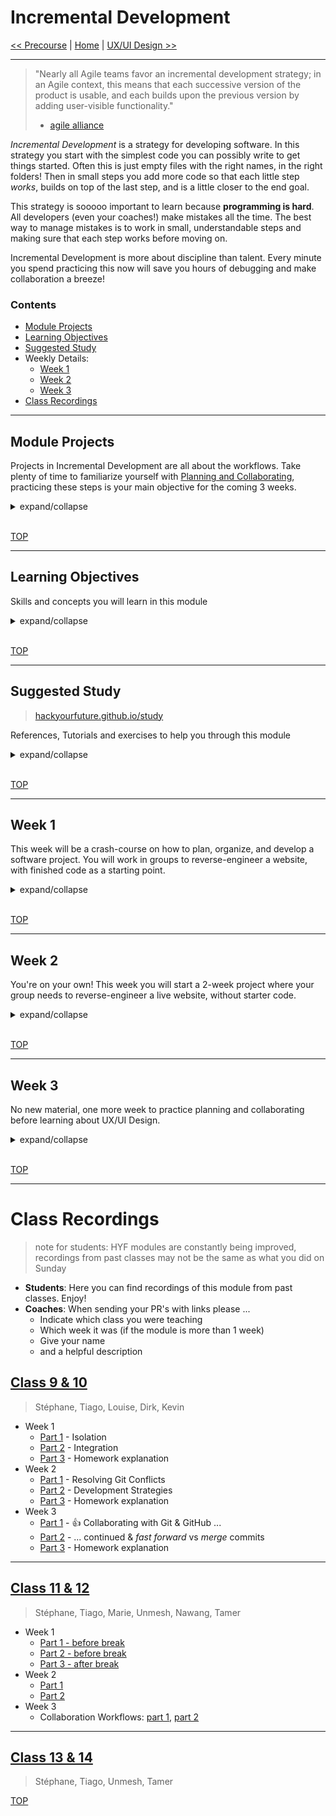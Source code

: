 # Incremental Development

[<< Precourse](https://github.com/hackyourfuturebelgium/precourse) | [Home](https://home.hackyourfuture.be) | [UX/UI Design >>](https://github.com/ux-ui-design)

---

> "Nearly all Agile teams favor an incremental development strategy;
> in an Agile context, this means that each successive version of the product is usable,
> and each builds upon the previous version by adding user-visible functionality."
>
> - [agile alliance](https://www.agilealliance.org/glossary/incremental-development)

_Incremental Development_ is a strategy for developing software. In this strategy you start with the simplest code you can possibly write to get things started. Often this is just empty files with the right names, in the right folders! Then in small steps you add more code so that each little step _works_, builds on top of the last step, and is a little closer to the end goal.

This strategy is sooooo important to learn because **programming is hard**. All developers (even your coaches!) make mistakes all the time. The best way to manage mistakes is to work in small, understandable steps and making sure that each step works before moving on.

Incremental Development is more about discipline than talent. Every minute you spend practicing this now will save you hours of debugging and make collaboration a breeze!

### Contents

- [Module Projects](#module-projects)
- [Learning Objectives](#learning-objectives)
- [Suggested Study](#suggested-study)
- Weekly Details:
  - [Week 1](#week-1)
  - [Week 2](#week-2)
  - [Week 3](#week-3)
- [Class Recordings](#class-recordings)

---

## Module Projects

Projects in Incremental Development are all about the workflows. Take plenty of time to familiarize yourself with [Planning and Collaborating](./planning-and-collaborating), practicing these steps is your main objective for the coming 3 weeks.

<details>
<summary>expand/collapse</summary>
<br>

In the first weeks it's likely that you'll spend as much time figuring out how to plan and work with Git/GitHub as you will spend writing code. _This is totally normal and OK!_ Working like a developer takes time and practice to get good at, and at this point in your learning it's even more important than mastering HTML & CSS!

So on days when you find yourself spending a couple hours struggling with branches, trying to push your homework or create an issue, remind yourself that it's all time well spent. Mastering these skills _now_ will free your time _later_ to focus on studying the more interesting and challenging skills in this course.

Developing a working web site is not enough! You will be expected to submit a development strategy and complete repository, cleanly developed with one branch per step. The goal of these projects is to practice planning and building clean projects in a structured way. The goal of these projects _is not_ to build the fanciest most beautiful website, to use all the latest CSS tricks, or to use cool libraries.

Here's a short list of do's and don'ts that can help you stay on track:

### Do

- ... ask for help early and often
- ... pay as much attention to your branches & repository as your code
- ... be very careful about your CSS classes, selectors and id's
- ... properly format your code
- ... find the simplest solution to each task in your projects

### Don't

- ... think that your site can be pretty enough to make up for messy code
- ... make any steps of your project do less _or more_ than is described in the strategy
- ... move on to the next step before the previous one is finished

</details>
<br>

[TOP](#incremental-development)

---

## Learning Objectives

Skills and concepts you will learn in this module

<details>
<summary>expand/collapse</summary>

### Incremental Development

- Breaking large web-sites into small, manageable tasks
- Sharing tasks between group members

### Git

- Pulling & pushing specific branches
- Atomic commits with meaningful messages
- Branching and merging

### GitHub

- Using Pull Requests for code review
- Using Project Boards to track projects
- Using Issues to organize and discuss tasks

### Command Line Interface

- Navigating directories: `cd`, `ls`, `pwd`
- Creating & removing files and directories

### Visual Studio Code

- Using plugins for efficient development
- Using linters & code formatters (plugins)
- Using the integrated terminal

### DOM: Basic Life-cycle

1. **Source Code**: HTML & CSS files you edit in VSC
1. **Document Object Model**: What you see in the DevTools inspector
1. **Rendered Page**: What you see in the main browser window

### Browser DevTools

- Finding the source for a website
- Inspecting a specific DOM Element
- Replicating styles and layout

### HTML & CSS

- Use clear and consistent code formatting
- Meaningful names for classes & id's
- Correct usage of CSS selectors
- Responsive, mobile first development
- Accessible Rich Internet Applications (ARIA)

</details>
<br>

[TOP](#incremental-development)

---

## Suggested Study

> [hackyourfuture.github.io/study](https://hackyourfuture.github.io/study)

References, Tutorials and exercises to help you through this module

<details>
<summary>expand/collapse</summary>
<br>

> https://htmlpreview.github.io/ - see a live demo of any branch

### Incremental Development

- [What is this?](https://www.youtube.com/watch?v=GzzkpAOxHXs)
- [Agile Development by Cartoon](https://www.youtube.com/watch?v=Z9QbYZh1YXY&list=PLBUu5aGDLKnbeEx8U-5r436bw6p9wv1rS)
- [Atlassian](https://www.atlassian.com/team-playbook/plays), [Team Playbook](https://www.atlassian.com/team-playbook/plays)
- [Splitting User Stories](https://www.youtube.com/watch?v=EDT0HMtDwYI)
- [Three key parts](https://www.youtube.com/watch?v=ctFzjMygaRo)
- [`development-strategy.md` files](https://home.hackyourfuture.be/students/development-strategy)
- [example development strategies](./development-strategies)
- [example group repo](https://github.com/HackYourFutureBelgium/team-branchies)
- All About Trees: [in steps](./all-about-trees-stepped), [as a repo](https://github.com/hackyourfuturebelgium/built-with-branches)

### Git & GitHub

- [learngitbranching](https://learngitbranching.js.org)
- [git & github for poets](https://www.youtube.com/watch?v=BCQHnlnPusY&list=PLRqwX-V7Uu6ZF9C0YMKuns9sLDzK6zoiV)
- lab.github.com:
  - [First Day on GitHub](https://lab.github.com/githubtraining/first-day-on-github)
  - [First Week on GitHub](https://lab.github.com/githubtraining/first-week-on-github)
- [The Net Ninja](https://www.youtube.com/watch?v=QV0kVNvkMxc&list=PL4cUxeGkcC9goXbgTDQ0n_4TBzOO0ocPR&index=8)
- [git-it](https://github.com/jlord/git-it-electron/)
- [Understand how to use Atomic Commits](https://curiousprogrammer.io/blog/how-to-craft-your-changes-into-small-atomic-commits-using-git)

### Command Line Interface

- [Jesse Showalter](https://www.youtube.com/watch?v=5XgBd6rjuDQ)
- CLI games:
  - [bashcrawl](https://gitlab.com/slackermedia/bashcrawl/) - clone & play
  - [Terminus](https://web.mit.edu/mprat/Public/web/Terminus/Web/main.html) - online
  - [iTerm](https://sr6033.github.io/lterm/) - online
- [A huge cheat sheet](https://gist.github.com/LeCoupa/122b12050f5fb267e75f)
- [study.hyf.be](https://study.hackyourfuture.be/cli)

### Writing READMEs

- [makeareadme.com](https://www.makeareadme.com/)
- [bulldogjob](https://bulldogjob.com/news/449-how-to-write-a-good-readme-for-your-github-project)
- [meakaakka](https://medium.com/@meakaakka/a-beginners-guide-to-writing-a-kickass-readme-7ac01da88ab3)

### DevTools and the DOM

- [How to inspect an element](https://www.lifewire.com/get-inspect-element-tool-for-browser-756549)
- [inspecting-the-dom](https://hackyourfuturebelgium.github.io/inspecting-the-dom/)
- [Modify the DOM. (does the source change?)](https://zapier.com/blog/inspect-element-tutorial/)

### HTML & CSS

- FCC, Responsive Web Design: [exercises](https://www.freecodecamp.org/learn), [video](https://www.youtube.com/watch?v=srvUrASNj0s)
- [mmtuts: HTML & CSS](https://www.youtube.com/watch?v=TKYsuU86-DQ&list=PL0eyrZgxdwhwNC5ppZo_dYGVjerQY3xYU)
- [CSS Games](https://study.hackyourfuture.be/html-css/css#games-to-learn-css)
- :egg: [html-css-git-exercises](https://github.com/hackyourfuturebelgium/html-css-git-exercises)
- :hatching_chick: [HTML-CSS-Practice-Problems](https://github.com/DevMountain/HTML-CSS-Practice-Problems)
- :hatched_chick: [css-exercises](https://github.com/dangodev/css-exercises)

### Collaborating on GitHub

- [Adding collaborators to a repository](https://www.youtube.com/watch?v=p49LRx3hYI8)
- [about code reviews](https://help.github.com/en/github/collaborating-with-issues-and-pull-requests/about-pull-request-reviews)
- [requesting a code review](https://help.github.com/en/github/collaborating-with-issues-and-pull-requests/requesting-a-pull-request-review)
- [Git Workflow for 2](https://github.com/hackyourfuturebelgium/git-workflow-workshop-for-two)
- [Pull Requests](https://www.youtube.com/watch?v=2M16faxEQsg)
- [Git & GitHub for Poets](https://www.youtube.com/watch?v=BCQHnlnPusY&list=PLRqwX-V7Uu6ZF9C0YMKuns9sLDzK6zoiV)
- The Net Ninja: [11](https://www.youtube.com/watch?v=MnUd31TvBoU&list=PL4cUxeGkcC9goXbgTDQ0n_4TBzOO0ocPR&index=11)
- linking PRs to Issues: [reference 1](https://help.github.com/en/github/managing-your-work-on-github/linking-a-pull-request-to-an-issue), [reference 2](https://help.github.com/articles/autolinked-references-and-urls/)
- [closing Issues using keywords](https://help.github.com/en/enterprise/2.16/user/github/managing-your-work-on-github/closing-issues-using-keywords)

### User Stories

- [User Stories](https://www.youtube.com/watch?v=apOvF9NVguA)
- Acceptance Criteria
  - [Yodiz](https://www.yodiz.com/blog/user-stories-acceptance-definition-and-criteria-in-agile-methodologies/)
  - [Zepel](https://zepel.io/agile/acceptance-criteria-for-user-stories/)
  - [Ruby Garage](https://rubygarage.org/blog/clear-acceptance-criteria-and-why-its-important)
  - [The Infinity Project](https://www.youtube.com/watch?v=KYS0ptJ4JWc)
- Setting Priorities
  - [Many Strategies](https://zapier.com/blog/how-to-prioritize)
  - The Priority Quadrant
    - [The Quadrant](https://www.youtube.com/watch?v=NGvsxPOmWuw)
    - [Problems with this method](https://www.linkedin.com/pulse/why-prioritization-impacteffort-doesnt-work-itamar-gilad)
  - Other Perspectives
    - [Alex Ponomarev](https://medium.com/swlh/prioritizing-user-stories-in-agile-projects-d1dd8dd79165)
    - [Michael Lant](https://michaellant.com/2010/05/21/how-to-easily-prioritize-your-agile-stories/)

</details>
<br>

[TOP](#incremental-development)

---

## Week 1

This week will be a crash-course on how to plan, organize, and develop a software project. You will work in groups to reverse-engineer a website, with finished code as a starting point.

<details>
<summary>expand/collapse</summary>

### Before Class

> Do you have any questions from last week? Add the `question` label to an issue in your class repo so your coaches know what to review!

[Planning and Collaborating](./planning-and-collaborating): This is important, take your time to understand it!

### During Class

In class you will get to know your coaches, discuss the Planning and Collaborating process, then get a start on this week's group project.

#### Before Break

1. Introductions from each coach
2. Q/A time about the secret lives of developers
3. A walk-through and discussion of [Planning and Collaborating](./planning-and-collaborating)

#### After Break

1. As a full class, take a look through the finished [loruki-website](./loruki-website) code and discuss how it might be broken into small tasks
2. Break into small groups and get set up for this week's group project. You should aim to have created your group's repository by the end of class.

### After Class

> group project

This week's project is to study the [**loruki-website** tutorial](https://github.com/bradtraversy/loruki-website) from Traversy Media. A working website is not enough! You are expected to create a group repository named `loruki-website`, as described in Planning and Collaborating. Your group is not expected to submit exactly the same code as Mr. Traversy. You are free to add features, remove features, or write your features differently than he did. His tutorial code is just a starting point.

This is a large project to finish in one week, it's ok if you don't finish all the code! What's most important is that you get used to the Planning and Collaborating workflows.

In the tutorial, Mr. Traversy deployes his website using Netlify. For your group project you can use GitHub Pages instead.

Here's a good way to approach the group project:

1. Before watching the tutorial video (aim to have this finished on Tuesday):
   - **Backlog**: Study the finished website as a group to come up with your backlog and priorities. You won't need to look at the actual code for this step, backlogs are all about what the user sees!
   - **Development Strategy**: Study the finished code as a group. What code did Mr. Traversy write for each step? how would you break that code into different tasks?
   - **Project Board**: Convert your Development Strategy into issues and a project board in your group repo.
2. While studying the tutorial individually, each group member can assign themselves tasks from the project board to practice the HTML & CSS they are learning in the tutorial.
3. After everyone has finished studying the tutorial you can already organize a group call to discuss what you learned and write your **Retrospective**. Your group does not need to have finished the project before doing the Retrospective.

### Issue Checklist

Copy-paste this checklist into a new project issue and move your issue to the project board, your issue should have:

- labels:`group`, `project`, `week-1`
- milestone: `incremental-development`

```md
- [ ] [repo](https://github.com/_/_) (with a complete README)
- [ ] [live demo](https://_.github.io/_) (GitHub Pages, not Netlify)
- [/planning](https://github.com/_/_/tree/master/planning)
  - [ ] communication plan
  - [ ] constraints
  - [ ] backlog
  - [ ] development strategy
  - [ ] retrospective
- [ ] [project board](https://github.com/_/_/projects/1)
```

</details>
<br>

[TOP](#incremental-development)

---

## Week 2

You're on your own! This week you will start a 2-week project where your group needs to reverse-engineer a live website, without starter code.

<details>
<summary>expand/collapse</summary>

### Before Class

> Do you have any questions from last week? Add the `question` label to an issue in your class repo so your coaches know what to review!

You and your group should come prepared to present your Retrospective. Each group will have ~5 minutes to share how the project went last week. Keep it short and clear!

Besides the Retrospectives, this Sunday will be all review and preparation for the week's project. Come ready with all sorts of questions!

### During Class

#### Before Break

1. Questions & review
2. Retrospective presentations, ~5 minutes per group
3. Coach-led discussion of challenges and Lessons Learned

#### After Break

1. Read over the hackyourfuture.be website as a full class
   - how would you break this into small steps?
   - which pieces are most important?
2. Break into small groups and prepare your repository for the group project

### After Class

> group project

Your group will have 2 weeks to reverse-engineer as much of hackyourfuture.be as possible. You're on your own! Starting with an empty repository your group will need to define a backlog with priorities, create a project board full of tasks, and get coding!

Pay special attention to:

- Using HTML5 Semantic Element
- Accessibility
- Responsive Design

### Issue Checklist

Copy-paste this checklist into a new project issue and move your issue to the project board, your issue should have:

- labels:`group`, `project`, `week-2`, `week-3`
- milestone: `incremental-development`

```md
- [ ] [repo](https://github.com/_/_) (with a complete README)
- [ ] [live demo](https://_.github.io/_) (GitHub Pages, not Netlify)
- [/planning](https://github.com/_/_/tree/master/planning)
  - [ ] communication plan
  - [ ] constraints
  - [ ] backlog
  - [ ] development strategy
  - [ ] retrospective
- [ ] [project board](https://github.com/_/_/projects/1)
- [ ] no JavaScript!
```

</details>
<br>

[TOP](#incremental-development)

---

## Week 3

No new material, one more week to practice planning and collaborating before learning about UX/UI Design.

<details>
<summary>expand/collapse</summary>

### Before Class

> Do you have any questions from last week? Add the `question` label to an issue in your class repo so your coaches know what to review!

Nothing new! Come ready to discuss your group's work last week, and to share tips for a better next week.

### During Class

#### Before Break

1. Questions & review
2. ~5 minute status report from each group
3. Coach-led discussion of challenges and Lessons Learned

#### After Break

Prepare for the week! Break into groups and meet with a coach to discuss your progress from last week, and to make plans for a success week ahead.

### After Class

> group project

Finish building as much of hackyourfuture.be as possible before Friday. On Friday or Saturday your group should gather to discuss how the project went and to fill out your Retrospective.

You can move your group issue into "Ready for Review" after you have finished your Retrospective. Just like the first week's project, you will be assessed on your planning and collaborating not on a finished project.

</details>
<br>

[TOP](#incremental-development)

---

# Class Recordings

> note for students: HYF modules are constantly being improved, recordings from past classes may not be the same as what you did on Sunday

- **Students**: Here you can find recordings of this module from past classes. Enjoy!
- **Coaches**: When sending your PR's with links please ...
  - Indicate which class you were teaching
  - Which week it was (if the module is more than 1 week)
  - Give your name
  - and a helpful description

## [Class 9 & 10](https://hackyourfuturebelgium.github.io/class-9-10)

> Stéphane, Tiago, Louise, Dirk, Kevin

- Week 1
  - [Part 1](https://vimeo.com/419992403) - Isolation
  - [Part 2](https://vimeo.com/419993111) - Integration
  - [Part 3](https://vimeo.com/419991575) - Homework explanation
- Week 2
  - [Part 1](https://vimeo.com/422148962) - Resolving Git Conflicts
  - [Part 2](https://vimeo.com/422149182) - Development Strategies
  - [Part 3](https://vimeo.com/422347127) - Homework explanation
- Week 3
  - [Part 1](https://vimeo.com/424498862) - :+1: Collaborating with Git & GitHub ...
  - [Part 2](https://vimeo.com/424519483) - ... continued & _fast forward_ vs _merge_ commits
  - [Part 3](https://vimeo.com/424525176) - Homework explanation

---

## [Class 11 & 12](https://github.com/hackyourfuturebelgium/class-11-12)

> Stéphane, Tiago, Marie, Unmesh, Nawang, Tamer

- Week 1
  - [Part 1 - before break](https://vimeo.com/462552602)
  - [Part 2 - before break](https://vimeo.com/462554201)
  - [Part 3 - after break](https://vimeo.com/462555843)
- Week 2
  - [Part 1](https://vimeo.com/465288009)
  - [Part 2](https://vimeo.com/465288632)
- Week 3
  - Collaboration Workflows: [part 1](https://vimeo.com/manage/467646196/general), [part 2](https://vimeo.com/manage/467646011/general)

---

## [Class 13 & 14](https://github.com/hackyourfuturebelgium/class-13-14)

> Stéphane, Tiago, Unmesh, Tamer

[TOP](#incremental-development)
